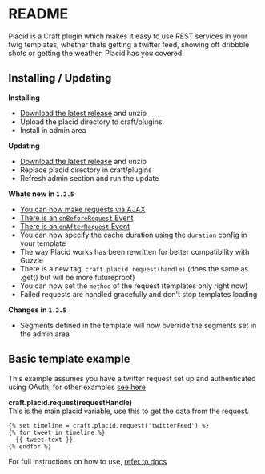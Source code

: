# README

Placid is a Craft plugin which makes it easy to use REST services in your twig templates, whether thats getting a twitter feed, showing off dribbble shots or getting the weather, Placid has you covered.

## Installing / Updating

**Installing**
- [Download the latest release](https://github.com/alecritson/Placid/archive/v1.2.5.zip) and unzip
- Upload the placid directory to craft/plugins
- Install in admin area

**Updating**
- [Download the latest release](https://github.com/alecritson/Placid/archive/v1.2.5.zip) and unzip
- Replace placid directory in craft/plugins
- Refresh admin section and run the update

**Whats new in `1.2.5`**
- [You can now make requests via AJAX](http://alecritson.co.uk/documentation/placid/templating/make-an-ajax-request)
- [There is an `onBeforeRequest` Event](http://alecritson.co.uk/documentation/placid/events/onbeforerequest)
- [There is an `onAfterRequest` Event](http://alecritson.co.uk/documentation/placid/events/onafterrequest)
- You can now specify the cache duration using the `duration` config in your template
- The way Placid works has been rewritten for better compatibility with Guzzle
- There is a new tag, `craft.placid.request(handle)` (does the same as .get() but will be more futureproof)
- You can now set the `method` of the request (templates only right now)
- Failed requests are handled gracefully and don't stop templates loading

**Changes in `1.2.5`**
- Segments defined in the template will now override the segments set in the admin area

## Basic template example

This example assumes you have a twitter request set up and authenticated using OAuth, for other examples [see here](http://alecritson.co.uk/documentation/placid/examples/weather-api)

**craft.placid.request(requestHandle)**  
This is the main placid variable, use this to get the data from the request.

    {% set timeline = craft.placid.request('twitterFeed') %}
    {% for tweet in timeline %}
      {{ tweet.text }}
    {% endfor %}
    
For full instructions on how to use, [refer to docs](http://alecritson.co.uk/documentation/placid/introduction)

